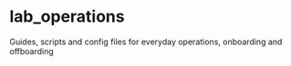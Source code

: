 # lab_operations
Guides, scripts and config files for everyday operations, onboarding and offboarding
